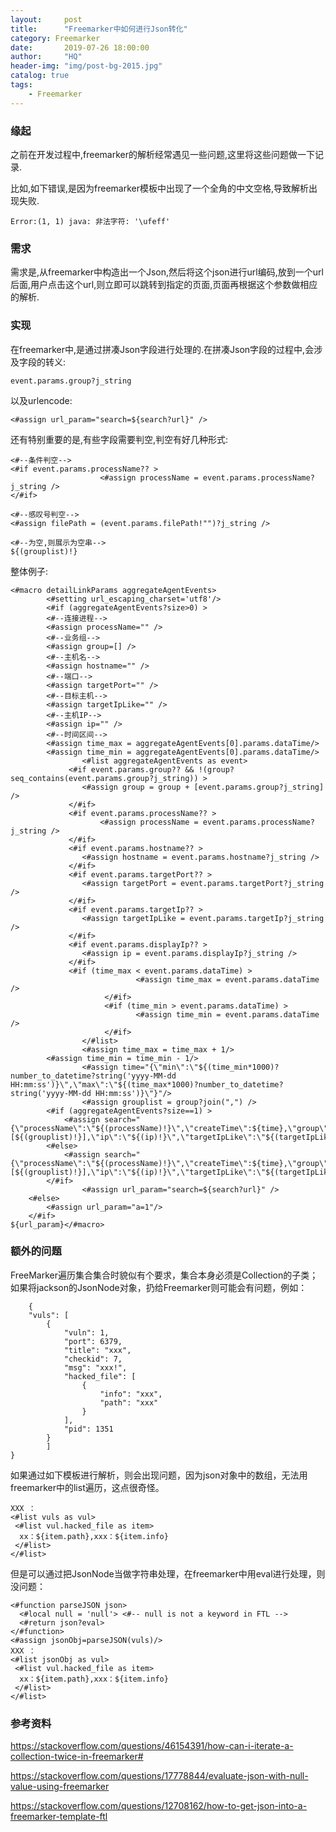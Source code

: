 ```yaml
---
layout:     post
title:      "Freemarker中如何进行Json转化"
category: Freemarker
date:       2019-07-26 18:00:00
author:     "HQ"
header-img: "img/post-bg-2015.jpg"
catalog: true
tags:
    - Freemarker
---
```


### 缘起
之前在开发过程中,freemarker的解析经常遇见一些问题,这里将这些问题做一下记录.

比如,如下错误,是因为freemarker模板中出现了一个全角的中文空格,导致解析出现失败.
```
Error:(1, 1) java: 非法字符: '\ufeff'
```

### 需求
需求是,从freemarker中构造出一个Json,然后将这个json进行url编码,放到一个url后面,用户点击这个url,则立即可以跳转到指定的页面,页面再根据这个参数做相应的解析.

### 实现
在freemarker中,是通过拼凑Json字段进行处理的.在拼凑Json字段的过程中,会涉及字段的转义:
```
event.params.group?j_string
```
以及urlencode:
```
<#assign url_param="search=${search?url}" />
```

还有特别重要的是,有些字段需要判空,判空有好几种形式:
```
<#--条件判空-->
<#if event.params.processName?? >
       		     	<#assign processName = event.params.processName?j_string /> 
</#if> 

<#--感叹号判空-->
<#assign filePath = (event.params.filePath!"")?j_string />

<#--为空,则展示为空串-->
${(grouplist)!}
```


整体例子:
```
<#macro detailLinkParams aggregateAgentEvents>
        <#setting url_escaping_charset='utf8'/>
        <#if (aggregateAgentEvents?size>0) > 
		<#--连接进程-->
		<#assign processName="" />
		<#--业务组-->
		<#assign group=[] />
		<#--主机名-->
		<#assign hostname="" />
		<#--端口-->
		<#assign targetPort="" />
		<#--目标主机-->
		<#assign targetIpLike="" />
		<#--主机IP-->
		<#assign ip="" />
		<#--时间区间-->
		<#assign time_max = aggregateAgentEvents[0].params.dataTime/>
		<#assign time_min = aggregateAgentEvents[0].params.dataTime/>
                <#list aggregateAgentEvents as event> 
		     <#if event.params.group?? && !(group?seq_contains(event.params.group?j_string)) > 
		     	<#assign group = group + [event.params.group?j_string] />
		     </#if> 
		     <#if event.params.processName?? >
       		     	<#assign processName = event.params.processName?j_string /> 
		     </#if>         
		     <#if event.params.hostname?? >              
		     	<#assign hostname = event.params.hostname?j_string />  
		     </#if>
		     <#if event.params.targetPort?? >    
		     	<#assign targetPort = event.params.targetPort?j_string />
		     </#if>
		     <#if event.params.targetIp?? >    
		     	<#assign targetIpLike = event.params.targetIp?j_string />
		     </#if>
		     <#if event.params.displayIp?? >    
		     	<#assign ip = event.params.displayIp?j_string />
		     </#if>
		     <#if (time_max < event.params.dataTime) >
                            <#assign time_max = event.params.dataTime />
                     </#if>
                     <#if (time_min > event.params.dataTime) >
                            <#assign time_min = event.params.dataTime />
                     </#if>
                </#list>
                <#assign time_max = time_max + 1/>
		<#assign time_min = time_min - 1/>
                <#assign time="{\"min\":\"${(time_min*1000)?number_to_datetime?string('yyyy-MM-dd HH:mm:ss')}\",\"max\":\"${(time_max*1000)?number_to_datetime?string('yyyy-MM-dd HH:mm:ss')}\"}"/>
                <#assign grouplist = group?join(",") />
		<#if (aggregateAgentEvents?size==1) >
			<#assign search="{\"processName\":\"${(processName)!}\",\"createTime\":${time},\"group\":[${(grouplist)!}],\"ip\":\"${(ip)!}\",\"targetIpLike\":\"${(targetIpLike)!}\",\"targetPort\":${(targetPort)!},\"hostname\":\"${(hostname)!}\"}"/>
		<#else>
			<#assign search="{\"processName\":\"${(processName)!}\",\"createTime\":${time},\"group\":[${(grouplist)!}],\"ip\":\"${(ip)!}\",\"targetIpLike\":\"${(targetIpLike)!}\",\"targetPort\":${(targetPort)!},\"hostname\":\"${(hostname)!}\"}"/>
		</#if>
                <#assign url_param="search=${search?url}" />
	<#else>
		<#assign url_param="a=1"/>
	</#if>
${url_param}</#macro>
```

### 额外的问题

FreeMarker遍历集合集合时貌似有个要求，集合本身必须是Collection的子类；如果将jackson的JsonNode对象，扔给Freemarker则可能会有问题，例如：

```
	{
    "vuls": [
        {
            "vuln": 1,
            "port": 6379,
            "title": "xxx",
            "checkid": 7,
            "msg": "xxx!",
            "hacked_file": [
                {
                    "info": "xxx",
                    "path": "xxx"
                }
            ],
            "pid": 1351
        }
		]
}
```

如果通过如下模板进行解析，则会出现问题，因为json对象中的数组，无法用freemarker中的list遍历，这点很奇怪。

```
XXX ：
<#list vuls as vul>
 <#list vul.hacked_file as item>
  xx：${item.path},xxx：${item.info}
 </#list>
</#list>
```

但是可以通过把JsonNode当做字符串处理，在freemarker中用eval进行处理，则没问题：

```
<#function parseJSON json>
  <#local null = 'null'> <#-- null is not a keyword in FTL -->
  <#return json?eval>
</#function>
<#assign jsonObj=parseJSON(vuls)/>
XXX ：
<#list jsonObj as vul>
 <#list vul.hacked_file as item>
  xx：${item.path},xxx：${item.info}
 </#list>
</#list>
```

### 参考资料
https://stackoverflow.com/questions/46154391/how-can-i-iterate-a-collection-twice-in-freemarker#

https://stackoverflow.com/questions/17778844/evaluate-json-with-null-value-using-freemarker

https://stackoverflow.com/questions/12708162/how-to-get-json-into-a-freemarker-template-ftl